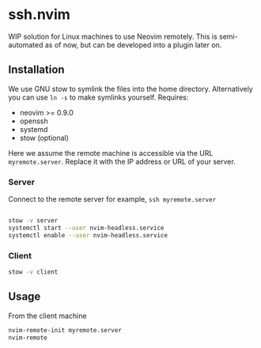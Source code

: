 # ssh.nvim

WIP solution for Linux machines to use Neovim remotely. This is semi-automated
as of now, but can be developed into a plugin later on.

## Installation

We use GNU stow to symlink the files into the home directory. Alternatively you
can use `ln -s` to make symlinks yourself. Requires:

- neovim >= 0.9.0
- openssh
- systemd
- stow (optional)

Here we assume the remote machine is accessible via the URL `myremote.server`.
Replace it with the IP address or URL of your server.

### Server

Connect to the remote server for example, `ssh myremote.server`

```sh

stow -v server
systemctl start --user nvim-headless.service
systemctl enable --user nvim-headless.service
```

### Client

```sh
stow -v client
```

## Usage

From the client machine

```sh
nvim-remote-init myremote.server
nvim-remote
```
